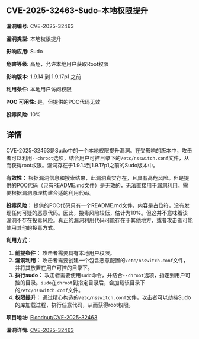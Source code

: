 ## CVE-2025-32463-Sudo-本地权限提升

**漏洞编号:** CVE-2025-32463

**漏洞类型:** 本地权限提升

**影响应用:** Sudo

**危害等级:** 高危，允许本地用户获取Root权限

**影响版本:** 1.9.14 到 1.9.17p1 之前

**利用条件:** 本地用户访问权限

**POC 可用性:** 是，但提供的POC代码无效

**投毒风险:** 10%

## 详情

CVE-2025-32463是Sudo中的一个本地权限提升漏洞。在受影响的版本中，攻击者可以利用`--chroot`选项，结合用户可控目录下的`/etc/nsswitch.conf`文件，从而获得root权限。漏洞存在于1.9.14到1.9.17p1之前的Sudo版本中。

**有效性：** 根据漏洞信息和搜索结果，此漏洞真实存在，且具有高危风险。但是提供的POC代码（只有README.md文件）是无效的，无法直接用于漏洞利用。需要根据漏洞原理构建合适的利用代码。

**投毒风险：** 提供的POC代码只有一个README.md文件，内容是占位符，没有发现任何可疑的恶意代码。因此，投毒风险较低，估计为10%。但这并不意味着该漏洞不存在投毒风险。真正的漏洞利用代码可能存在于其他地方，或者攻击者可能使用其他的投毒方式。

**利用方式：**
1.  **前提条件：** 攻击者需要具有本地用户权限。
2.  **漏洞利用：** 攻击者需要创建一个包含恶意配置的`/etc/nsswitch.conf`文件，并将其放置在用户可控的目录下。
3.  **执行sudo：** 攻击者需要使用`sudo`命令，并结合`--chroot`选项，指定到用户可控的目录。`sudo`在`chroot`到指定目录后，会加载该目录下的`/etc/nsswitch.conf`文件。
4.  **权限提升：** 通过精心构造的`/etc/nsswitch.conf`文件，攻击者可以劫持Sudo的库加载过程，执行任意代码，从而获得root权限。

**项目地址:** [Floodnut/CVE-2025-32463](https://github.com/Floodnut/CVE-2025-32463)

**漏洞详情:** [CVE-2025-32463](https://nvd.nist.gov/vuln/detail/CVE-2025-32463)